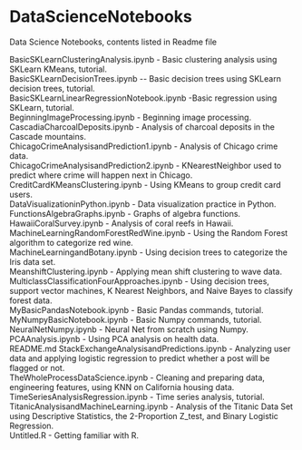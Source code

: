 # DataScienceNotebooks
Data Science Notebooks, contents listed in Readme file

BasicSKLearnClusteringAnalysis.ipynb - Basic clustering analysis using SKLearn KMeans, tutorial. <br>
BasicSKLearnDecisionTrees.ipynb -- Basic decision trees using SKLearn decision trees, tutorial. <br>
BasicSKLearnLinearRegressionNotebook.ipynb -Basic regression using SKLearn, tutorial. <br>
BeginningImageProcessing.ipynb - Beginning image processing. <br>
CascadiaCharcoalDeposits.ipynb - Analysis of charcoal deposits in the Cascade mountains. <br>
ChicagoCrimeAnalysisandPrediction1.ipynb - Analysis of Chicago crime data.<br>
ChicagoCrimeAnalysisandPrediction2.ipynb - KNearestNeighbor used to predict where crime will happen next in Chicago. <br>
CreditCardKMeansClustering.ipynb - Using KMeans to group credit card users.<br>
DataVisualizationinPython.ipynb - Data visualization practice in Python. <br>
FunctionsAlgebraGraphs.ipynb - Graphs of algebra functions. <br>
HawaiiCoralSurvey.ipynb - Analysis of coral reefs in Hawaii.<br>
MachineLearningRandomForestRedWine.ipynb - Using the Random Forest algorithm to categorize red wine.<br>
MachineLearningandBotany.ipynb - Using decision trees to categorize the Iris data set.<br>
MeanshiftClustering.ipynb - Applying mean shift clustering to wave data.<br>
MulticlassClassificationFourApproaches.ipynb - Using decision trees, support vector machines, K Nearest Neighbors, and Naive Bayes to classify forest data.<br>
MyBasicPandasNotebook.ipynb - Basic Pandas commands, tutorial.<br>
MyNumpyBasicNotebook.ipynb - Basic Numpy commands, tutorial.<br>
NeuralNetNumpy.ipynb - Neural Net from scratch using Numpy. <br>
PCAAnalysis.ipynb - Using PCA analysis on health data.<br>
README.md
StackExchangeAnalysisandPredictions.ipynb - Analyzing user data and applying logistic regression to predict whether a post will be flagged or not.<br>
TheWholeProcessDataScience.ipynb - Cleaning and preparing data, engineering features, using KNN on California housing data.<br>
TimeSeriesAnalysisRegression.ipynb - Time series analysis, tutorial.<br>
TitanicAnalysisandMachineLearning.ipynb - Analysis of the Titanic Data Set using Descriptive Statistics, the 2-Proportion Z_test, and Binary Logistic Regression.<br>
Untitled.R - Getting familiar with R.<br>
